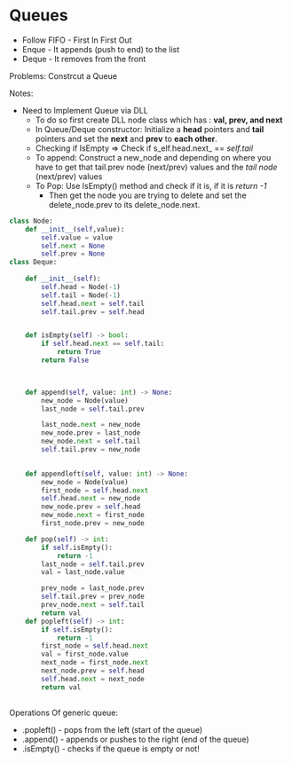 # Queues

- Follow FIFO - First In First Out
- Enque - It appends (push to end) to the list
- Deque - It removes from the front

Problems: Constrcut a Queue


Notes:

- Need to Implement Queue via DLL
	- To do so first create DLL node class which has : **val, prev, and next**
	- In Queue/Deque constructor: Initialize a **head** pointers and **tail** pointers and set the **next** and **prev** to **each other**.
	- Checking if IsEmpty ⇒ Check if s_elf.head.next_ == _self.tail_
	- To append: Construct a new_node and depending on where you have to get that tail.prev node (next/prev) values  and the _tail node_ (next/prev) values
	- To Pop: Use IsEmpty() method and check if it is, if it is _return -1_
		- Then get the node you are trying to delete and set the delete_node.prev to its delete_node.next.

```python
class Node:
    def __init__(self,value):
        self.value = value
        self.next = None
        self.prev = None
class Deque:
    
    def __init__(self):
        self.head = Node(-1)
        self.tail = Node(-1)
        self.head.next = self.tail
        self.tail.prev = self.head


    def isEmpty(self) -> bool:
        if self.head.next == self.tail:
            return True
        return False

        

    def append(self, value: int) -> None:
        new_node = Node(value)
        last_node = self.tail.prev

        last_node.next = new_node
        new_node.prev = last_node
        new_node.next = self.tail
        self.tail.prev = new_node
        

    def appendleft(self, value: int) -> None:
        new_node = Node(value)
        first_node = self.head.next
        self.head.next = new_node
        new_node.prev = self.head
        new_node.next = first_node
        first_node.prev = new_node

    def pop(self) -> int:
        if self.isEmpty():
            return -1
        last_node = self.tail.prev
        val = last_node.value

        prev_node = last_node.prev
        self.tail.prev = prev_node
        prev_node.next = self.tail
        return val
    def popleft(self) -> int:
        if self.isEmpty():
            return -1
        first_node = self.head.next
        val = first_node.value
        next_node = first_node.next
        next_node.prev = self.head
        self.head.next = next_node
        return val
        

```


Operations Of generic queue:

- .popleft() - pops from the left  (start of the queue)
- .append() - appends or pushes to the right (end of the queue)
- .isEmpty() - checks if the queue is empty or not!
